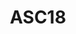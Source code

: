 ---
title: "ASC18"
description: "ASC18 in Nanchang, China"
pubDate: "2018"
heroImage: "/ASC18.jpg"
---